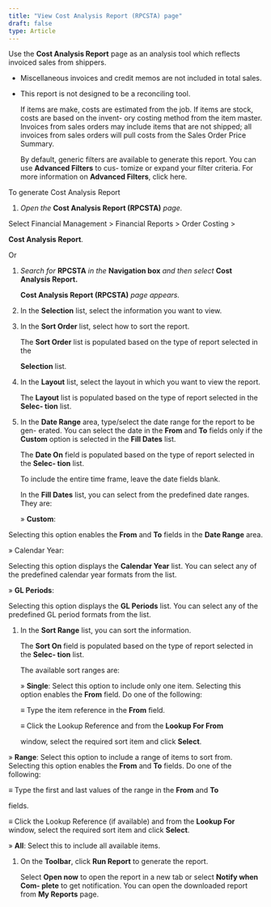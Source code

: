 ```yaml
---
title: "View Cost Analysis Report (RPCSTA) page"
draft: false
type: Article
---
```


Use the **Cost Analysis Report** page as an analysis tool which reflects invoiced sales from shippers.

-   Miscellaneous invoices and credit memos are not included in total sales.
-   This report is not designed to be a reconciling tool.

    If items are make, costs are estimated from the job. If items are stock, costs are based on the invent- ory costing method from the item master. Invoices from sales orders may include items that are not shipped; all invoices from sales orders will pull costs from the Sales Order Price Summary.

    By default, generic filters are available to generate this report. You can use **Advanced Filters** to cus- tomize or expand your filter criteria. For more information on **Advanced Filters**, click here.

To generate Cost Analysis Report

1.  *Open the* **Cost Analysis Report (RPCSTA)** *page.*

Select Financial Management > Financial Reports > Order Costing >

**Cost Analysis Report**.

Or

1.  *Search for* **RPCSTA** *in the* **Navigation box** *and then select* **Cost Analysis Report.**

    **Cost Analysis Report (RPCSTA)** *page appears.*

2.  In the **Selection** list, select the information you want to view.
3.  In the **Sort Order** list, select how to sort the report.

    The **Sort Order** list is populated based on the type of report selected in the

    **Selection** list.

4.  In the **Layout** list, select the layout in which you want to view the report.

    The **Layout** list is populated based on the type of report selected in the **Selec- tion** list.

5.  In the **Date Range** area, type/select the date range for the report to be gen- erated. You can select the date in the **From** and **To** fields only if the **Custom** option is selected in the **Fill Dates** list.

    The **Date On** field is populated based on the type of report selected in the **Selec- tion** list.

    To include the entire time frame, leave the date fields blank.

    In the **Fill Dates** list, you can select from the predefined date ranges. They are:

    » **Custom**:

Selecting this option enables the **From** and **To** fields in the **Date Range** area.

» Calendar Year:

Selecting this option displays the **Calendar Year** list. You can select any of the predefined calendar year formats from the list.

» **GL Periods**:

Selecting this option displays the **GL Periods** list. You can select any of the predefined GL period formats from the list.

1.  In the **Sort Range** list, you can sort the information.

    The **Sort On** field is populated based on the type of report selected in the **Selec- tion** list.

    The available sort ranges are:

    » **Single**: Select this option to include only one item. Selecting this option enables the **From** field. Do one of the following:

    ≡ Type the item reference in the **From** field.

    ≡ Click the Lookup Reference and from the **Lookup For From**

    window, select the required sort item and click **Select**.

» **Range**: Select this option to include a range of items to sort from. Selecting this option enables the **From** and **To** fields. Do one of the following:

≡ Type the first and last values of the range in the **From** and **To**

fields.

≡ Click the Lookup Reference (if available) and from the **Lookup For** window, select the required sort item and click **Select**.

» **All**: Select this to include all available items.

1.  On the **Toolbar**, click **Run Report** to generate the report.

    Select **Open now** to open the report in a new tab or select **Notify when Com- plete** to get notification. You can open the downloaded report from **My Reports** page.